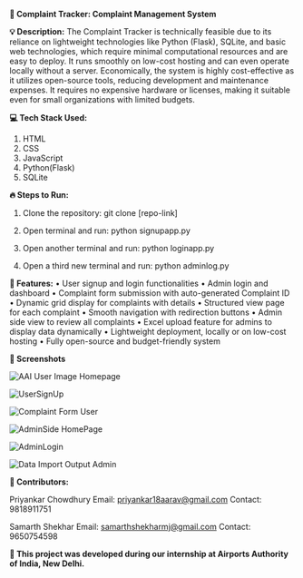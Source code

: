 **📝 Complaint Tracker: Complaint Management System**

**💡 Description:**
The Complaint Tracker is technically feasible due to its reliance on lightweight technologies like Python (Flask), SQLite, and basic web technologies, which require minimal computational resources and are easy to deploy. It runs smoothly on low-cost hosting and can even operate locally without a server. Economically, the system is highly cost-effective as it utilizes open-source tools, reducing development and maintenance expenses. It requires no expensive hardware or licenses, making it suitable even for small organizations with limited budgets.

**💻 Tech Stack Used:**
1. HTML
2. CSS
3. JavaScript
4. Python(Flask)
5. SQLite

**🔥 Steps to Run:**
1. Clone the repository:
git clone [repo-link]

2. Open terminal and run:
python signupapp.py

3. Open another terminal and run:
python loginapp.py

4. Open a third new terminal and run:
python adminlog.py

**🌟 Features:**
• User signup and login functionalities
• Admin login and dashboard
• Complaint form submission with auto-generated Complaint ID
• Dynamic grid display for complaints with details
• Structured view page for each complaint
• Smooth navigation with redirection buttons
• Admin side view to review all complaints
• Excel upload feature for admins to display data dynamically
• Lightweight deployment, locally or on low-cost hosting
• Fully open-source and budget-friendly system

**📸 Screenshots**

![AAI User Image Homepage](https://github.com/user-attachments/assets/be023475-07dc-47c3-972e-f6da49551435)

![UserSignUp](https://github.com/user-attachments/assets/95749fff-356a-42d8-8fb4-1ac53842de58)

![Complaint Form User](https://github.com/user-attachments/assets/a1e858b0-82af-4cfb-a929-781b1a89c4e1)

![AdminSide HomePage](https://github.com/user-attachments/assets/384d72e6-f530-418e-bdf0-45a0b1b83c13)

![AdminLogin](https://github.com/user-attachments/assets/e7c0b3eb-582d-40db-9a47-f2dc52a58ec2)

![Data Import Output Admin](https://github.com/user-attachments/assets/74822371-78c8-4484-89f6-bc42a077ed36)


**👥 Contributors:**

Priyankar Chowdhury
Email: priyankar18aarav@gmail.com
Contact: 9818911751

Samarth Shekhar
Email: samarthshekharmj@gmail.com
Contact: 9650754598

**🏢 This project was developed during our internship at Airports Authority of India, New Delhi.**
